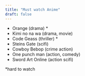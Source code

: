 ```yaml
---
title: "Must watch Anime"
draft: false
---
```


- Orange (drama) *
- Kimi no na wa (drama, movie)
- Code Geass (thriller) *
- Steins Gate (scifi)
- Cowboy Bebop (crime action)
- One punch man (action, comedy)
- Sword Art Online (action scifi)

*hard to watch
